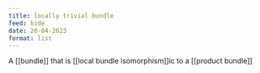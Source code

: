 ```yaml
---
title: locally trivial bundle
feed: hide
date: 20-04-2023
format: list
---
```



A [[bundle]] that is [[local bundle isomorphism]]ic to a [[product bundle]]